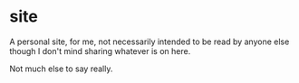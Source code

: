 # site

A personal site, for me, not necessarily intended to be read by anyone else though I don't mind sharing whatever is on here.

Not much else to say really.
